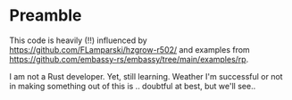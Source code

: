 # Preamble

This code is heavily (!!) influenced by https://github.com/FLamparski/hzgrow-r502/
and examples from https://github.com/embassy-rs/embassy/tree/main/examples/rp.

I am not a Rust developer. Yet, still learning. Weather I'm successful or not in
making something out of this is .. doubtful at best, but we'll see..
